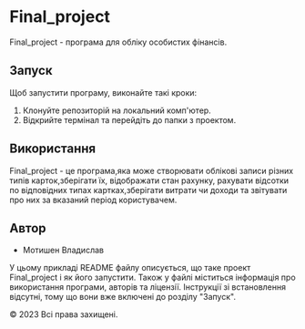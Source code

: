# Final_project

Final_project - програма для обліку особистих фінансів.

## Запуск

Щоб запустити програму, виконайте такі кроки:

1. Клонуйте репозиторій на локальний комп'ютер.
2. Відкрийте термінал та перейдіть до папки з проектом.

## Використання

Final_project - це програма,яка може створювати облікові записи різних типів карток,зберігати їх, відображати стан рахунку, рахувати відсотки по відповідних типах картках,зберігати витрати чи доходи та звітувати про них за вказаний період користувачем.  

## Автор

- Мотишен Владислав

У цьому прикладі README файлу описується, що таке проект Final_project і як його запустити. Також у файлі міститься інформація про використання програми, авторів та ліцензії. Інструкції зі встановлення відсутні, тому що вони вже включені до розділу "Запуск".


© 2023 Всі права захищені.
